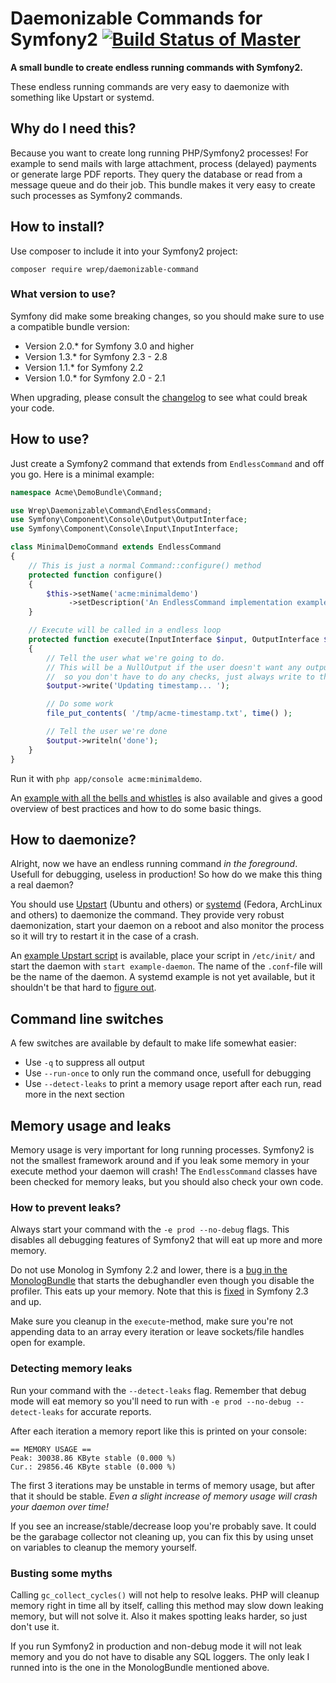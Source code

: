 # Daemonizable Commands for Symfony2 [![Build Status of Master](https://travis-ci.org/mac-cain13/daemonizable-command.png?branch=master)](https://travis-ci.org/mac-cain13/daemonizable-command)

**A small bundle to create endless running commands with Symfony2.**

These endless running commands are very easy to daemonize with something like Upstart or systemd.

## Why do I need this?
Because you want to create long running PHP/Symfony2 processes! For example to send mails with large attachment, process (delayed) payments or generate large PDF reports. They query the database or read from a message queue and do their job. This bundle makes it very easy to create such processes as Symfony2 commands.

## How to install?
Use composer to include it into your Symfony2 project:

`composer require wrep/daemonizable-command`

### What version to use?
Symfony did make some breaking changes, so you should make sure to use a compatible bundle version:
* Version 2.0.* for Symfony 3.0 and higher
* Version 1.3.* for Symfony 2.3 - 2.8
* Version 1.1.* for Symfony 2.2
* Version 1.0.* for Symfony 2.0 - 2.1

When upgrading, please consult the [changelog](Changelog.md) to see what could break your code.

## How to use?
Just create a Symfony2 command that extends from `EndlessCommand` and off you go. Here is a minimal example:

```php
namespace Acme\DemoBundle\Command;

use Wrep\Daemonizable\Command\EndlessCommand;
use Symfony\Component\Console\Output\OutputInterface;
use Symfony\Component\Console\Input\InputInterface;

class MinimalDemoCommand extends EndlessCommand
{
	// This is just a normal Command::configure() method
	protected function configure()
	{
		$this->setName('acme:minimaldemo')
			 ->setDescription('An EndlessCommand implementation example');
	}

	// Execute will be called in a endless loop
	protected function execute(InputInterface $input, OutputInterface $output)
	{
		// Tell the user what we're going to do.
		// This will be a NullOutput if the user doesn't want any output at all,
		//  so you don't have to do any checks, just always write to the output.
		$output->write('Updating timestamp... ');

		// Do some work
		file_put_contents( '/tmp/acme-timestamp.txt', time() );

		// Tell the user we're done
		$output->writeln('done');
	}
}
```

Run it with `php app/console acme:minimaldemo`.

An [example with all the bells and whistles](examples/ExampleCommand.php) is also available and gives a good overview of best practices and how to do some basic things.

## How to daemonize?
Alright, now we have an endless running command *in the foreground*. Usefull for debugging, useless in production! So how do we make this thing a real daemon?

You should use [Upstart](http://upstart.ubuntu.com) (Ubuntu and others) or [systemd](http://www.freedesktop.org/wiki/Software/systemd) (Fedora, ArchLinux and others) to daemonize the command. They provide very robust daemonization, start your daemon on a reboot and also monitor the process so it will try to restart it in the case of a crash.

An [example Upstart script](examples/example-daemon.conf) is available, place your script in `/etc/init/` and start the daemon with `start example-daemon`. The name of the `.conf`-file will be the name of the daemon. A systemd example is not yet available, but it shouldn't be that hard to [figure out](http://patrakov.blogspot.nl/2011/01/writing-systemd-service-files.html).

## Command line switches
A few switches are available by default to make life somewhat easier:

* Use `-q` to suppress all output
* Use `--run-once` to only run the command once, usefull for debugging
* Use `--detect-leaks` to print a memory usage report after each run, read more in the next section

## Memory usage and leaks
Memory usage is very important for long running processes. Symfony2 is not the smallest framework around and if you leak some memory in your execute method your daemon will crash! The `EndlessCommand` classes have been checked for memory leaks, but you should also check your own code.

### How to prevent leaks?
Always start your command with the `-e prod --no-debug` flags. This disables all debugging features of Symfony2 that will eat up more and more memory.

Do not use Monolog in Symfony 2.2 and lower, there is a [bug in the MonologBundle](https://github.com/symfony/MonologBundle/issues/37) that starts the debughandler even though you disable the profiler. This eats up your memory. Note that this is [fixed](https://github.com/symfony/MonologBundle/commit/1fc0864a9344b15a04ed90612a91cf8e5b8fb305) in Symfony 2.3 and up.

Make sure you cleanup in the `execute`-method, make sure you're not appending data to an array every iteration or leave sockets/file handles open for example.

### Detecting memory leaks
Run your command with the `--detect-leaks` flag. Remember that debug mode will eat memory so you'll need to run with `-e prod --no-debug --detect-leaks` for accurate reports.

After each iteration a memory report like this is printed on your console:
```
== MEMORY USAGE ==
Peak: 30038.86 KByte stable (0.000 %)
Cur.: 29856.46 KByte stable (0.000 %)
```

The first 3 iterations may be unstable in terms of memory usage, but after that it should be stable. *Even a slight increase of memory usage will crash your daemon over time!*

If you see an increase/stable/decrease loop you're probably save. It could be the garabage collector not cleaning up, you can fix this by using unset on variables to cleanup the memory yourself.

### Busting some myths
Calling `gc_collect_cycles()` will not help to resolve leaks. PHP will cleanup memory right in time all by itself, calling this method may slow down leaking memory, but will not solve it. Also it makes spotting leaks harder, so just don't use it.

If you run Symfony2 in production and non-debug mode it will not leak memory and you do not have to disable any SQL loggers. The only leak I runned into is the one in the MonologBundle mentioned above.
